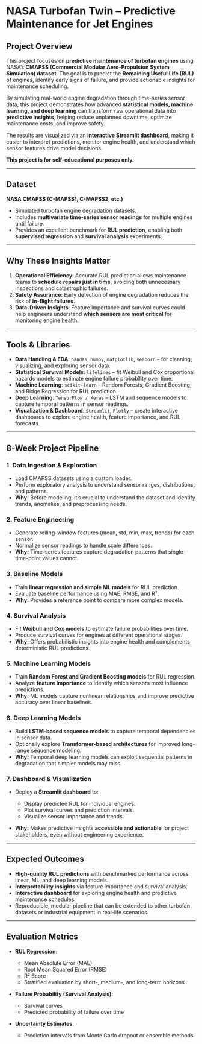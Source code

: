 # NASA Turbofan Twin – Predictive Maintenance for Jet Engines

## Project Overview

This project focuses on **predictive maintenance of turbofan engines** using NASA’s **CMAPSS (Commercial Modular Aero-Propulsion System Simulation) dataset**. The goal is to predict the **Remaining Useful Life (RUL)** of engines, identify early signs of failure, and provide actionable insights for maintenance scheduling.

By simulating real-world engine degradation through time-series sensor data, this project demonstrates how advanced **statistical models, machine learning, and deep learning** can transform raw operational data into **predictive insights**, helping reduce unplanned downtime, optimize maintenance costs, and improve safety.

The results are visualized via an **interactive Streamlit dashboard**, making it easier to interpret predictions, monitor engine health, and understand which sensor features drive model decisions.

**This project is for self-educational purposes only.**

---

## Dataset

**NASA CMAPSS (C-MAPSS1, C-MAPSS2, etc.)**

* Simulated turbofan engine degradation datasets.
* Includes **multivariate time-series sensor readings** for multiple engines until failure.
* Provides an excellent benchmark for **RUL prediction**, enabling both **supervised regression** and **survival analysis** experiments.

---

## Why These Insights Matter

1. **Operational Efficiency**: Accurate RUL prediction allows maintenance teams to **schedule repairs just in time**, avoiding both unnecessary inspections and catastrophic failures.
2. **Safety Assurance**: Early detection of engine degradation reduces the risk of **in-flight failures**.
3. **Data-Driven Insights**: Feature importance and survival curves could help engineers understand **which sensors are most critical** for monitoring engine health.

---

## Tools & Libraries

* **Data Handling & EDA**: `pandas`, `numpy`, `matplotlib`, `seaborn` – for cleaning, visualizing, and exploring sensor data.
* **Statistical Survival Models**: `lifelines` – fit Weibull and Cox proportional hazards models to estimate engine failure probability over time.
* **Machine Learning**: `scikit-learn` – Random Forests, Gradient Boosting, and Ridge Regression for RUL prediction.
* **Deep Learning**: `TensorFlow / Keras` – LSTM and sequence models to capture temporal patterns in sensor readings.
* **Visualization & Dashboard**: `Streamlit`, `Plotly` – create interactive dashboards to explore engine health, feature importance, and RUL forecasts.

---

## 8-Week Project Pipeline

### 1. Data Ingestion & Exploration

* Load CMAPSS datasets using a custom loader.
* Perform exploratory analysis to understand sensor ranges, distributions, and patterns.
* **Why:** Before modeling, it’s crucial to understand the dataset and identify trends, anomalies, and preprocessing needs.

### 2. Feature Engineering

* Generate rolling-window features (mean, std, min, max, trends) for each sensor.
* Normalize sensor readings to handle scale differences.
* **Why:** Time-series features capture degradation patterns that single-time-point values cannot.

### 3. Baseline Models

* Train **linear regression and simple ML models** for RUL prediction.
* Evaluate baseline performance using MAE, RMSE, and R².
* **Why:** Provides a reference point to compare more complex models.

### 4. Survival Analysis

* Fit **Weibull and Cox models** to estimate failure probabilities over time.
* Produce survival curves for engines at different operational stages.
* **Why:** Offers probabilistic insights into engine health and complements deterministic RUL predictions.

### 5. Machine Learning Models

* Train **Random Forest and Gradient Boosting models** for RUL regression.
* Analyze **feature importance** to identify which sensors most influence predictions.
* **Why:** ML models capture nonlinear relationships and improve predictive accuracy over linear baselines.

### 6. Deep Learning Models

* Build **LSTM-based sequence models** to capture temporal dependencies in sensor data.
* Optionally explore **Transformer-based architectures** for improved long-range sequence modeling.
* **Why:** Temporal deep learning models can exploit sequential patterns in degradation that simpler models may miss.

### 7. Dashboard & Visualization

* Deploy a **Streamlit dashboard** to:

  * Display predicted RUL for individual engines.
  * Plot survival curves and prediction intervals.
  * Visualize sensor importance and trends.
* **Why:** Makes predictive insights **accessible and actionable** for project stakeholders, even without engineering experience.

---

## Expected Outcomes

* **High-quality RUL predictions** with benchmarked performance across linear, ML, and deep learning models.
* **Interpretability insights** via feature importance and survival analysis.
* **Interactive dashboard** for exploring engine health and predictive maintenance schedules.
* Reproducible, modular pipeline that can be extended to other turbofan datasets or industrial equipment in real-life scenarios.

---

## Evaluation Metrics

* **RUL Regression**:

  * Mean Absolute Error (MAE)
  * Root Mean Squared Error (RMSE)
  * R² Score
  * Stratified evaluation by short-, medium-, and long-term horizons.
* **Failure Probability (Survival Analysis)**:

  * Survival curves
  * Predicted probability of failure over time
* **Uncertainty Estimates**:

  * Prediction intervals from Monte Carlo dropout or ensemble methods

